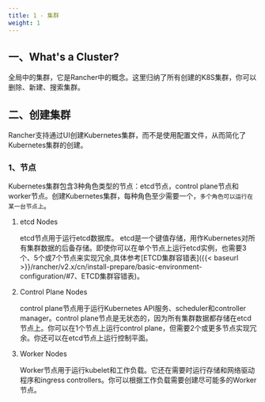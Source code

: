 ```yaml
---
title: 1 - 集群
weight: 1
---
```


## 一、What's a Cluster?

全局中的集群，它是Rancher中的概念。这里归纳了所有创建的K8S集群，你可以删除、新建、搜索集群。

## 二、创建集群

Rancher支持通过UI创建Kubernetes集群，而不是使用配置文件，从而简化了Kubernetes集群的创建。

### 1、节点

Kubernetes集群包含3种角色类型的节点：etcd节点，control plane节点和worker节点。创建Kubernetes集群，每种角色至少需要一个，`多个角色可以运行在某一台节点上`。

1. etcd Nodes

    etcd节点用于运行etcd数据库。 etcd是一个键值存储，用作Kubernetes对所有集群数据的后备存储。即使你可以在单个节点上运行etcd实例，也需要3个、5个或7个节点来实现冗余,具体参考[ETCD集群容错表]({{< baseurl >}}/rancher/v2.x/cn/install-prepare/basic-environment-configuration/#7、ETCD集群容错表)。

2. Control Plane Nodes

    control plane节点用于运行Kubernetes API服务、scheduler和controller manager。control plane节点是无状态的，因为所有集群数据都存储在etcd节点上。你可以在1个节点上运行control plane，但需要2个或更多节点实现冗余。你还可以在etcd节点上运行控制平面。

3. Worker Nodes

    Worker节点用于运行kubelet和工作负载。它还在需要时运行存储和网络驱动程序和ingress controllers。你可以根据工作负载需要创建尽可能多的Worker节点。